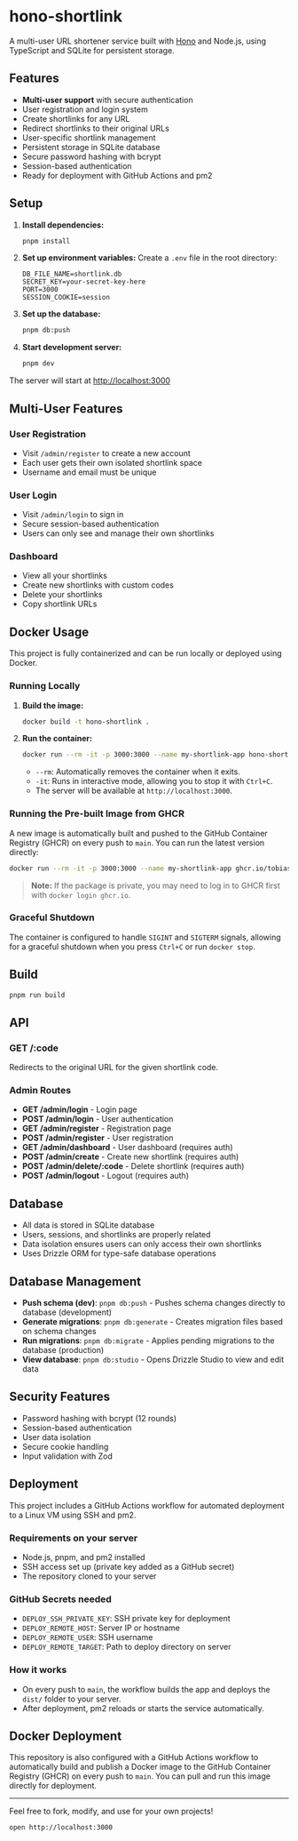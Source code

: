 # hono-shortlink

A multi-user URL shortener service built with [Hono](https://hono.dev/) and Node.js, using TypeScript and SQLite for persistent storage.

## Features

- **Multi-user support** with secure authentication
- User registration and login system
- Create shortlinks for any URL
- Redirect shortlinks to their original URLs
- User-specific shortlink management
- Persistent storage in SQLite database
- Secure password hashing with bcrypt
- Session-based authentication
- Ready for deployment with GitHub Actions and pm2

## Setup

1. **Install dependencies:**

   ```bash
   pnpm install
   ```

2. **Set up environment variables:**
   Create a `.env` file in the root directory:

   ```env
   DB_FILE_NAME=shortlink.db
   SECRET_KEY=your-secret-key-here
   PORT=3000
   SESSION_COOKIE=session
   ```

3. **Set up the database:**

   ```bash
   pnpm db:push
   ```

4. **Start development server:**
   ```bash
   pnpm dev
   ```

The server will start at [http://localhost:3000](http://localhost:3000)

## Multi-User Features

### User Registration

- Visit `/admin/register` to create a new account
- Each user gets their own isolated shortlink space
- Username and email must be unique

### User Login

- Visit `/admin/login` to sign in
- Secure session-based authentication
- Users can only see and manage their own shortlinks

### Dashboard

- View all your shortlinks
- Create new shortlinks with custom codes
- Delete your shortlinks
- Copy shortlink URLs

## Docker Usage

This project is fully containerized and can be run locally or deployed using Docker.

### Running Locally

1.  **Build the image:**

    ```bash
    docker build -t hono-shortlink .
    ```

2.  **Run the container:**
    ```bash
    docker run --rm -it -p 3000:3000 --name my-shortlink-app hono-shortlink
    ```
    - `--rm`: Automatically removes the container when it exits.
    - `-it`: Runs in interactive mode, allowing you to stop it with `Ctrl+C`.
    - The server will be available at `http://localhost:3000`.

### Running the Pre-built Image from GHCR

A new image is automatically built and pushed to the GitHub Container Registry (GHCR) on every push to `main`. You can run the latest version directly:

```bash
docker run --rm -it -p 3000:3000 --name my-shortlink-app ghcr.io/tobiaswild/hono-shortlink:latest
```

> **Note:** If the package is private, you may need to log in to GHCR first with `docker login ghcr.io`.

### Graceful Shutdown

The container is configured to handle `SIGINT` and `SIGTERM` signals, allowing for a graceful shutdown when you press `Ctrl+C` or run `docker stop`.

## Build

```bash
pnpm run build
```

## API

### GET /:code

Redirects to the original URL for the given shortlink code.

### Admin Routes

- **GET /admin/login** - Login page
- **POST /admin/login** - User authentication
- **GET /admin/register** - Registration page
- **POST /admin/register** - User registration
- **GET /admin/dashboard** - User dashboard (requires auth)
- **POST /admin/create** - Create new shortlink (requires auth)
- **POST /admin/delete/:code** - Delete shortlink (requires auth)
- **POST /admin/logout** - Logout (requires auth)

## Database

- All data is stored in SQLite database
- Users, sessions, and shortlinks are properly related
- Data isolation ensures users can only access their own shortlinks
- Uses Drizzle ORM for type-safe database operations

## Database Management

- **Push schema (dev)**: `pnpm db:push` - Pushes schema changes directly to database (development)
- **Generate migrations**: `pnpm db:generate` - Creates migration files based on schema changes
- **Run migrations**: `pnpm db:migrate` - Applies pending migrations to the database (production)
- **View database**: `pnpm db:studio` - Opens Drizzle Studio to view and edit data

## Security Features

- Password hashing with bcrypt (12 rounds)
- Session-based authentication
- User data isolation
- Secure cookie handling
- Input validation with Zod

## Deployment

This project includes a GitHub Actions workflow for automated deployment to a Linux VM using SSH and pm2.

### Requirements on your server

- Node.js, pnpm, and pm2 installed
- SSH access set up (private key added as a GitHub secret)
- The repository cloned to your server

### GitHub Secrets needed

- `DEPLOY_SSH_PRIVATE_KEY`: SSH private key for deployment
- `DEPLOY_REMOTE_HOST`: Server IP or hostname
- `DEPLOY_REMOTE_USER`: SSH username
- `DEPLOY_REMOTE_TARGET`: Path to deploy directory on server

### How it works

- On every push to `main`, the workflow builds the app and deploys the `dist/` folder to your server.
- After deployment, pm2 reloads or starts the service automatically.

## Docker Deployment

This repository is also configured with a GitHub Actions workflow to automatically build and publish a Docker image to the GitHub Container Registry (GHCR) on every push to `main`. You can pull and run this image directly for deployment.

---

Feel free to fork, modify, and use for your own projects!

```
open http://localhost:3000
```
